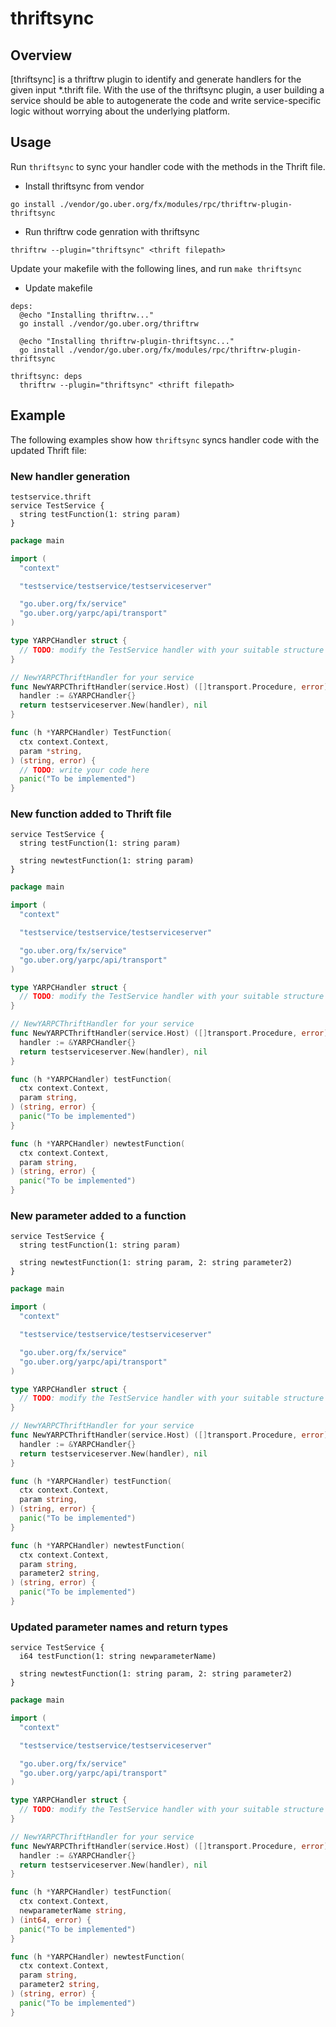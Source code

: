 # thriftsync

## Overview

[thriftsync] is a thriftrw plugin to identify and generate handlers for the
given input *.thrift file. With the use of the thriftsync plugin, a user
building a service should be able to autogenerate the code and write
service-specific logic without worrying about the underlying platform.

## Usage

Run `thriftsync` to sync your handler code with the methods in the Thrift file.

* Install thriftsync from vendor

`go install ./vendor/go.uber.org/fx/modules/rpc/thriftrw-plugin-thriftsync`

* Run thriftrw code genration with thriftsync

`thriftrw --plugin="thriftsync" <thrift filepath>`

Update your makefile with the following lines, and run `make thriftsync`

* Update makefile

```
deps:
  @echo "Installing thriftrw..."
  go install ./vendor/go.uber.org/thriftrw

  @echo "Installing thriftrw-plugin-thriftsync..."
  go install ./vendor/go.uber.org/fx/modules/rpc/thriftrw-plugin-thriftsync

thriftsync: deps
  thriftrw --plugin="thriftsync" <thrift filepath>
```

## Example

The following examples show how `thriftsync` syncs handler code with
the updated Thrift file:

### New handler generation

```thrift
testservice.thrift
service TestService {
  string testFunction(1: string param)
}
```

```go
package main

import (
  "context"

  "testservice/testservice/testserviceserver"

  "go.uber.org/fx/service"
  "go.uber.org/yarpc/api/transport"
)

type YARPCHandler struct {
  // TODO: modify the TestService handler with your suitable structure
}

// NewYARPCThriftHandler for your service
func NewYARPCThriftHandler(service.Host) ([]transport.Procedure, error) {
  handler := &YARPCHandler{}
  return testserviceserver.New(handler), nil
}

func (h *YARPCHandler) TestFunction(
  ctx context.Context,
  param *string,
) (string, error) {
  // TODO: write your code here
  panic("To be implemented")
}
```

### New function added to Thrift file

```thrift
service TestService {
  string testFunction(1: string param)

  string newtestFunction(1: string param)
}
```

```go
package main

import (
  "context"

  "testservice/testservice/testserviceserver"

  "go.uber.org/fx/service"
  "go.uber.org/yarpc/api/transport"
)

type YARPCHandler struct {
  // TODO: modify the TestService handler with your suitable structure
}

// NewYARPCThriftHandler for your service
func NewYARPCThriftHandler(service.Host) ([]transport.Procedure, error) {
  handler := &YARPCHandler{}
  return testserviceserver.New(handler), nil
}

func (h *YARPCHandler) testFunction(
  ctx context.Context,
  param string,
) (string, error) {
  panic("To be implemented")
}

func (h *YARPCHandler) newtestFunction(
  ctx context.Context,
  param string,
) (string, error) {
  panic("To be implemented")
}
```

### New parameter added to a function

```thrift
service TestService {
  string testFunction(1: string param)

  string newtestFunction(1: string param, 2: string parameter2)
}
```

```go
package main

import (
  "context"

  "testservice/testservice/testserviceserver"

  "go.uber.org/fx/service"
  "go.uber.org/yarpc/api/transport"
)

type YARPCHandler struct {
  // TODO: modify the TestService handler with your suitable structure
}

// NewYARPCThriftHandler for your service
func NewYARPCThriftHandler(service.Host) ([]transport.Procedure, error) {
  handler := &YARPCHandler{}
  return testserviceserver.New(handler), nil
}

func (h *YARPCHandler) testFunction(
  ctx context.Context,
  param string,
) (string, error) {
  panic("To be implemented")
}

func (h *YARPCHandler) newtestFunction(
  ctx context.Context,
  param string,
  parameter2 string,
) (string, error) {
  panic("To be implemented")
}

```

### Updated parameter names and return types

```thrift
service TestService {
  i64 testFunction(1: string newparameterName)

  string newtestFunction(1: string param, 2: string parameter2)
}
```

```go
package main

import (
  "context"

  "testservice/testservice/testserviceserver"

  "go.uber.org/fx/service"
  "go.uber.org/yarpc/api/transport"
)

type YARPCHandler struct {
  // TODO: modify the TestService handler with your suitable structure
}

// NewYARPCThriftHandler for your service
func NewYARPCThriftHandler(service.Host) ([]transport.Procedure, error) {
  handler := &YARPCHandler{}
  return testserviceserver.New(handler), nil
}

func (h *YARPCHandler) testFunction(
  ctx context.Context,
  newparameterName string,
) (int64, error) {
  panic("To be implemented")
}

func (h *YARPCHandler) newtestFunction(
  ctx context.Context,
  param string,
  parameter2 string,
) (string, error) {
  panic("To be implemented")
}
```
